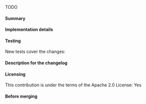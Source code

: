 TODO
#### Summary
<!-- What does this pull request do? -->

#### Implementation details
<!-- How are the changes implemented? -->

#### Testing
<!-- How was this tested? -->

New tests cover the changes: <!-- yes|no -->

#### Description for the changelog
<!--
Write a short summary that describes the changes in this pull request
for inclusion in changelog.
-->

#### Licensing

This contribution is under the terms of the Apache 2.0 License: Yes

#### Before merging
<!-- Run integration and end-to-end tests before merging -->

